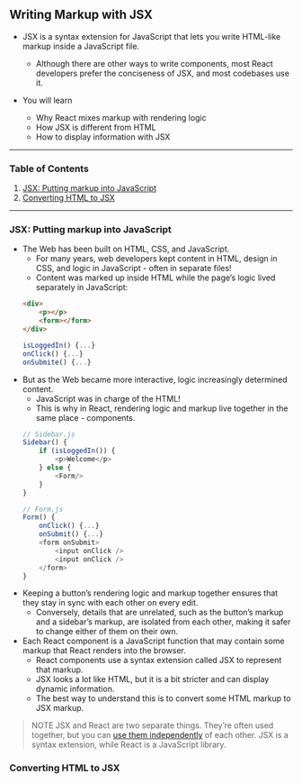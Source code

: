 ## Writing Markup with JSX
- JSX is a syntax extension for JavaScript that lets you write HTML-like markup inside a JavaScript file.
    - Although there are other ways to write components, most React developers prefer the conciseness of JSX, and most codebases use it.

- You will learn
    - Why React mixes markup with rendering logic
    - How JSX is different from HTML
    - How to display information with JSX

---
### Table of Contents
1. [JSX: Putting markup into JavaScript](#jsx-putting-markup-into-javascript)
1. [Converting HTML to JSX](#converting-html-to-jsx)
---


### JSX: Putting markup into JavaScript
- The Web has been built on HTML, CSS, and JavaScript.
    - For many years, web developers kept content in HTML, design in CSS, and logic in JavaScript - often in separate files!
    - Content was marked up inside HTML while the page’s logic lived separately in JavaScript:
    ```html
    <div>
        <p></p>
        <form></form>
    </div>
    ```
    ```js
    isLoggedIn() {...}
    onClick() {...}
    onSubmite() {...}
    ```
- But as the Web became more interactive, logic increasingly determined content.
    - JavaScript was in charge of the HTML!
    - This is why in React, rendering logic and markup live together in the same place - components.
    ```js
    // Sidebar.js
    Sidebar() {
        if (isLoggedIn()) {
            <p>Welcome</p>
        } else {
            <Form/>
        }
    }

    // Form.js
    Form() {
        onClick() {...}
        onSubmit() {...}
        <form onSubmit>
            <input onClick />
            <input onClick />
        </form>
    }
    ```
- Keeping a button’s rendering logic and markup together ensures that they stay in sync with each other on every edit.
    - Conversely, details that are unrelated, such as the button’s markup and a sidebar’s markup, are isolated from each other, making it safer to change either of them on their own.
- Each React component is a JavaScript function that may contain some markup that React renders into the browser.
    - React components use a syntax extension called JSX to represent that markup.
    - JSX looks a lot like HTML, but it is a bit stricter and can display dynamic information.
    - The best way to understand this is to convert some HTML markup to JSX markup.
> NOTE
> JSX and React are two separate things. They’re often used together, but you can [use them independently](https://reactjs.org/blog/2020/09/22/introducing-the-new-jsx-transform.html#whats-a-jsx-transform) of each other. JSX is a syntax extension, while React is a JavaScript library.

### Converting HTML to JSX